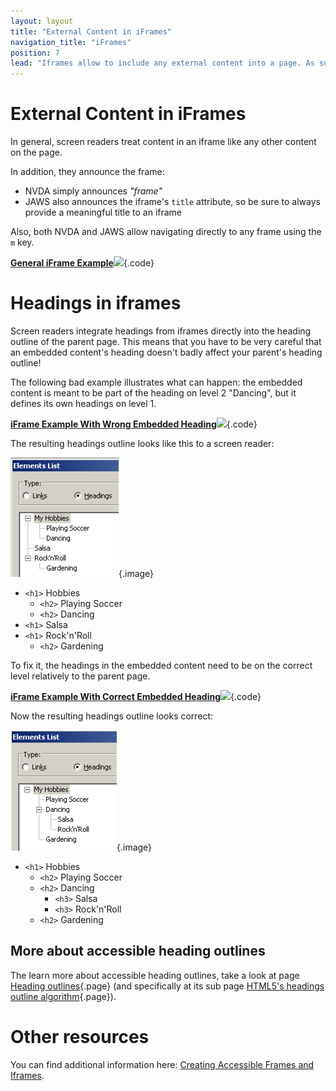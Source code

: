 ```yaml
---
layout: layout
title: "External Content in iFrames"
navigation_title: "iFrames"
position: 7
lead: "Iframes allow to include any external content into a page. As such, precaution must be taken that external content doesn't mess up the semantics of your content!"
---
```


# External Content in iFrames

In general, screen readers treat content in an iframe like any other content on the page.

In addition, they announce the frame:

- NVDA simply announces _"frame"_
- JAWS also announces the iframe's `title` attribute, so be sure to always provide a meaningful title to an iframe

Also, both NVDA and JAWS allow navigating directly to any frame using the `m` key.

[**General iFrame Example**![](https://s3-us-west-2.amazonaws.com/i.cdpn.io/1279260.aybwMM.small.c05e6cd2-1c8b-44aa-9d0b-65417ded8708.png)](https://codepen.io/accessibility-developer-guide/pen/aybwMM){.code}

# Headings in iframes

Screen readers integrate headings from iframes directly into the heading outline of the parent page. This means that you have to be very careful that an embedded content's heading doesn't badly affect your parent's heading outline!

The following bad example illustrates what can happen: the embedded content is meant to be part of the heading on level 2 "Dancing", but it defines its own headings on level 1.

[**iFrame Example With Wrong Embedded Heading**![](https://s3-us-west-2.amazonaws.com/i.cdpn.io/1279260.BdNBVG.small.8bfd8393-09a4-473c-8970-7a23e118cb26.png)](https://codepen.io/accessibility-developer-guide/pen/BdNBVG){.code}

The resulting headings outline looks like this to a screen reader:

![Bad heading outline](_media/bad-heading-outline.png){.image}

- `<h1>` Hobbies
    - `<h2>` Playing Soccer
    - `<h2>` Dancing
- `<h1>` Salsa
- `<h1>` Rock'n'Roll
    - `<h2>` Gardening

To fix it, the headings in the embedded content need to be on the correct level relatively to the parent page.

[**iFrame Example With Correct Embedded Heading**![](https://s3-us-west-2.amazonaws.com/i.cdpn.io/1279260.oeXvRp.small.4fd6f01b-19e9-42a3-bb00-e232b3be1960.png)](https://codepen.io/accessibility-developer-guide/pen/oeXvRp){.code}

Now the resulting headings outline looks correct:

![Correct heading outline](_media/correct-heading-outline.png){.image}

- `<h1>` Hobbies
    - `<h2>` Playing Soccer
    - `<h2>` Dancing
        - `<h3>` Salsa
        - `<h3>` Rock'n'Roll
    - `<h2>` Gardening

## More about accessible heading outlines

The learn more about accessible heading outlines, take a look at page [Heading outlines](/part--examples-of-accessibility-patterns---introduction/heading-outlines){.page} (and specifically at its sub page [HTML5's headings outline algorithm](/part--examples-of-accessibility-patterns---introduction/heading-outlines/html5s-headings-outline-algorithm){.page}).

# Other resources

You can find additional information here: [Creating Accessible Frames and Iframes](http://webaim.org/techniques/frames/).